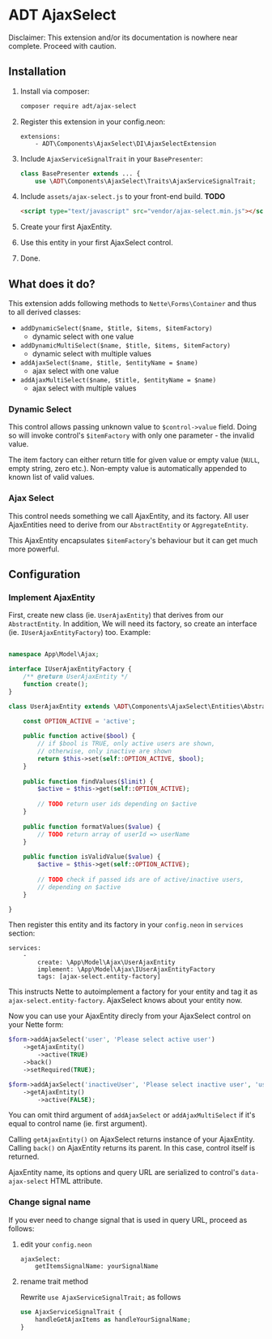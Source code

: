 # ADT AjaxSelect

Disclaimer: This extension and/or its documentation is nowhere near complete. Proceed with caution.

## Installation

1. Install via composer:

    ```bash
    composer require adt/ajax-select
    ```

2. Register this extension in your config.neon:

    ```neon
    extensions:
        - ADT\Components\AjaxSelect\DI\AjaxSelectExtension
    ```
3. Include `AjaxServiceSignalTrait` in your `BasePresenter`:

    ```php
    class BasePresenter extends ... {
        use \ADT\Components\AjaxSelect\Traits\AjaxServiceSignalTrait;
    ```
4. Include `assets/ajax-select.js` to your front-end build. **TODO**
    
    ```html
    <script type="text/javascript" src="vendor/ajax-select.min.js"></script>
    ```
5. Create your first AjaxEntity.
6. Use this entity in your first AjaxSelect control.
7. Done.

## What does it do?

This extension adds following methods to `Nette\Forms\Container` and thus to all derived classes:

- `addDynamicSelect($name, $title, $items, $itemFactory)`
    - dynamic select with one value
- `addDynamicMultiSelect($name, $title, $items, $itemFactory)`
    - dynamic select with multiple values
- `addAjaxSelect($name, $title, $entityName = $name)`
    - ajax select with one value
- `addAjaxMultiSelect($name, $title, $entityName = $name)`
    - ajax select with multiple values

### Dynamic Select

This control allows passing unknown value to `$control->value` field. Doing so will invoke control's `$itemFactory` with only one parameter - the invalid value.

The item factory can either return title for given value or empty value (`NULL`, empty string, zero etc.). Non-empty value is automatically appended to known list of valid values.

### Ajax Select

This control needs something we call AjaxEntity, and its factory. All user AjaxEntities need to derive from our `AbstractEntity` or `AggregateEntity`.

This AjaxEntity encapsulates `$itemFactory`'s behaviour but it can get much more powerful.

## Configuration

### Implement AjaxEntity

First, create new class (ie. `UserAjaxEntity`) that derives from our `AbstractEntity`. In addition, We will need its factory, so create an interface (ie. `IUserAjaxEntityFactory`) too. Example:

```php

namespace App\Model\Ajax;

interface IUserAjaxEntityFactory {
    /** @return UserAjaxEntity */
    function create();
}

class UserAjaxEntity extends \ADT\Components\AjaxSelect\Entities\AbstractEntity {

    const OPTION_ACTIVE = 'active';
    
    public function active($bool) {
        // if $bool is TRUE, only active users are shown,
        // otherwise, only inactive are shown
        return $this->set(self::OPTION_ACTIVE, $bool);
    }
    
    public function findValues($limit) {
        $active = $this->get(self::OPTION_ACTIVE);
        
        // TODO return user ids depending on $active
    }
    
    public function formatValues($value) {
        // TODO return array of userId => userName
    }
    
    public function isValidValue($value) {
        $active = $this->get(self::OPTION_ACTIVE);
        
        // TODO check if passed ids are of active/inactive users,
        // depending on $active
    }

}
```

Then register this entity and its factory in your `config.neon` in `services` section:

```neon
services:
    -
        create: \App\Model\Ajax\UserAjaxEntity
        implement: \App\Model\Ajax\IUserAjaxEntityFactory
        tags: [ajax-select.entity-factory]
```

This instructs Nette to autoimplement a factory for your entity and tag it as `ajax-select.entity-factory`. AjaxSelect knows about your entity now.

Now you can use your AjaxEntity direcly from your AjaxSelect control on your Nette form:

```php
$form->addAjaxSelect('user', 'Please select active user')
    ->getAjaxEntity()
        ->active(TRUE)
    ->back()
    ->setRequired(TRUE);

$form->addAjaxSelect('inactiveUser', 'Please select inactive user', 'user')
    ->getAjaxEntity()
        ->active(FALSE);
```

You can omit third argument of `addAjaxSelect` or `addAjaxMultiSelect` if it's equal to control name (ie. first argument).

Calling `getAjaxEntity()` on AjaxSelect returns instance of your AjaxEntity.
Calling `back()` on AjaxEntity returns its parent. In this case, control itself is returned.

AjaxEntity name, its options and query URL are serialized to control's `data-ajax-select` HTML attribute.

### Change signal name

If you ever need to change signal that is used in query URL, proceed as follows:

1. edit your `config.neon`

    ```neon
    ajaxSelect:
        getItemsSignalName: yourSignalName
    ```

2. rename trait method

    Rewrite `use AjaxServiceSignalTrait;` as follows
    ```php
    use AjaxServiceSignalTrait {
        handleGetAjaxItems as handleYourSignalName;
    }
    ```